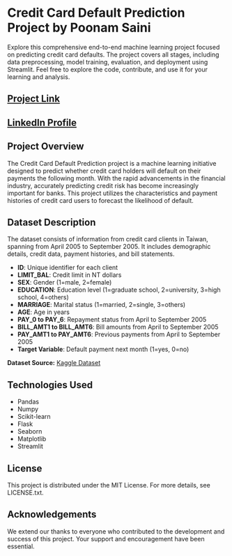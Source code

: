 # Credit Card Default Prediction Project by Poonam Saini

Explore this comprehensive end-to-end machine learning project focused on predicting credit card defaults. The project covers all stages, including data preprocessing, model training, evaluation, and deployment using Streamlit. Feel free to explore the code, contribute, and use it for your learning and analysis.

## [Project Link](#)

## [LinkedIn Profile](#)

## Project Overview

The Credit Card Default Prediction project is a machine learning initiative designed to predict whether credit card holders will default on their payments the following month. With the rapid advancements in the financial industry, accurately predicting credit risk has become increasingly important for banks. This project utilizes the characteristics and payment histories of credit card users to forecast the likelihood of default.

## Dataset Description

The dataset consists of information from credit card clients in Taiwan, spanning from April 2005 to September 2005. It includes demographic details, credit data, payment histories, and bill statements.

- **ID**: Unique identifier for each client
- **LIMIT_BAL**: Credit limit in NT dollars
- **SEX**: Gender (1=male, 2=female)
- **EDUCATION**: Education level (1=graduate school, 2=university, 3=high school, 4=others)
- **MARRIAGE**: Marital status (1=married, 2=single, 3=others)
- **AGE**: Age in years
- **PAY_0 to PAY_6**: Repayment status from April to September 2005
- **BILL_AMT1 to BILL_AMT6**: Bill amounts from April to September 2005
- **PAY_AMT1 to PAY_AMT6**: Previous payments from April to September 2005
- **Target Variable**: Default payment next month (1=yes, 0=no)

**Dataset Source:** [Kaggle Dataset](https://www.kaggle.com/datasets/uciml/default-of-credit-card-clients-dataset/data)

## Technologies Used

- Pandas
- Numpy
- Scikit-learn
- Flask
- Seaborn
- Matplotlib
- Streamlit

## License

This project is distributed under the MIT License. For more details, see LICENSE.txt.

## Acknowledgements

We extend our thanks to everyone who contributed to the development and success of this project. Your support and encouragement have been essential.
